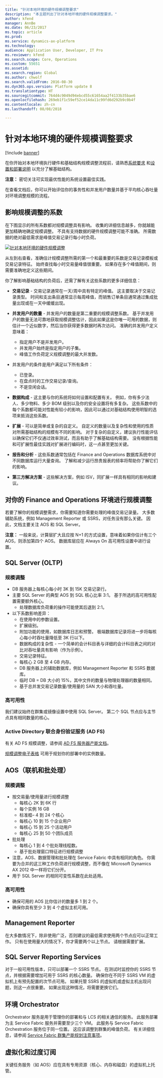 ```yaml
---
title: "针对本地环境的硬件规模调整要求"
description: "本主题列出了针对本地环境的硬件规模调整要求。"
author: kfend
manager: AnnBe
ms.date: 06/23/2017
ms.topic: article
ms.prod: 
ms.service: dynamics-ax-platform
ms.technology: 
audience: Application User, Developer, IT Pro
ms.reviewer: kfend
ms.search.scope: Core, Operations
ms.custom: 55651
ms.assetid: 
ms.search.region: Global
ms.author: chwolf
ms.search.validFrom: 2016-08-30
ms.dyn365.ops.version: Platform update 8
ms.translationtype: HT
ms.sourcegitcommit: 764d4c9049d94ebcd55c61654aa2f4133b35bae6
ms.openlocfilehash: 269eb1f1c59ef52ce14da11c99fd6d292b9c0b4f
ms.contentlocale: zh-cn
ms.lasthandoff: 08/08/2018

---
```


# <a name="hardware-sizing-requirements-for-on-premises-environments"></a>针对本地环境的硬件规模调整要求

[!include [banner](../includes/banner.md)]

在你开始对本地环境执行硬件和基础结构规模调整流程前，请熟悉[系统要求](system-requirements.md) 和[设置和部署说明](../../dev-itpro/deployment/setup-deploy-on-premises-environments.md) 以充分了解基础结构。 

  **注意：** 密切关注可实现最优性能的系统设置最佳实践。 

在查看文档后，你可以开始评估你的事务性和并发用户数量并基于平均核心吞吐量对环境调整规模的流程。

## <a name="factors-that-affect-sizing"></a>影响规模调整的系数
在下图显示的所有系数都对规模调整具有影响。 收集的详细信息越多，你就越能更加精确地确定规模调整。 不具有支持数据的硬件规模调整可能不准确。 所需数据的绝对最低需求是峰值交易记录行每小时负荷。 

[![针对本地环境的硬件规模调整](./media/lbd-sizing-01.png)](./media/lbd-sizing-01.png)

从左到右查看，准确估计规模调整所需的第一个和最重要的系数是交易记录模板或交易记录特征。 始终查找每小时交易量峰值很重要。 如果存在多个峰值期间，则需要准确地定义这些期间。 

你了解影响基础结构的负荷后，还需了解有关这些系数的更多详细信息： 

- **交易记录** - 交易记录通常在一天/周中具有特定的峰值。 这主要取决于交易记录类型。 时间和支出条目通常显示每周峰值，而销售订单条目通常通过集成批量出现或在一天中缓缓出现。 

- **并发用户的数量** - 并发用户的数量是第二重要的规模调整系数。 基于并发用户的数量无法可靠地获取规模调整估计，因此如果这是你唯一可用的数据，则估计一个近似数字，然后当你获得更多数据时再次访问。 准确的并发用户定义意味着： 
  - 指定用户不是并发用户。
  - 并发用户始终是指定用户的子集。 
  - 峰值工作负荷定义规模调整的最大并发数。
 
- 并发用户的条件是用户满足以下所有条件： 
  - 已登录。 
  - 在盘点时的工作交易记录/查询。 
  - 不是空闲会话。 
 
- **数据构成** - 这主要与你的系统将如何设置和配置有关。 例如，你有多少法人、多少物料、多少 BOM 级别以及你的安全设置将有多复杂。 这些系数中的每个系数都可能对性能有较小的影响，因此可以通过对基础结构使用明智的选项来抵消这些系数。 

- **扩展** - 可以是简单或复杂的自定义。 自定义的数量以及复杂性和使用的性质对所需基础结构的规模有不同的影响。 对于复杂的自定义，建议执行性能评估以确保它们不仅通过效率测试，而且有助于了解基础结构需要。 没有根据性能和可扩展性最佳实践对扩展进行编码时，这一点甚至更加关键。 

- **报告和分析** - 这些系数通常包括在 Finance and Operations 数据库系统中对不同数据库运行大量查询。 了解和减少运行昂贵报表的频率将帮助你了解它们的影响。 

- **第三方解决方案** - 这些解决方案，例如 ISV，同扩展一样具有相同的影响和建议。 

## <a name="sizing-your-finance-and-operations-environment"></a>对你的 Finance and Operations 环境进行规模调整
若要了解你的规模调整需求，你需要知道你需要处理的峰值交易记录量。 大多数辅助系统，例如 Management Reporter 或 SSRS，对任务没有那么关键。 因此，文档主要关注 AOS 和 SQL Server。 

**注意：** 一般来说，计算层扩大且应按 N+1 的方式设置，意味着如果你估计有三个 AOS，则添加第四个 AOS。 数据库层应在 Always On 高可用性设置中进行设置。 


## <a name="sql-server-oltp"></a>SQL Server (OLTP)

### <a name="sizing"></a>规模调整

- DB 服务器上每核心每小时 3K 到 15K 交易记录行。
- 主要 SQL Server 的典型 AOS 到 SQL 核心比率 3:1。 基于所选的高可用性配置需要额外核心。 
  - 处理数据库负荷重的操作可能使其后退到 2:1。 
- 以下系数影响差异： 
  - 在使用中的参数设置。 
  - 扩展级别。 
  - 附加功能的使用，如数据库日志和预警。 极端数据库记录将进一步将每核心每小时吞吐量降低至 3K 行以下。 
  - 数据构成的复杂性 - 一个简单的会计科目表与详细的会计科目表之间的对比对吞吐量具有影响（作为示例）。 
  - 交易记录特征。
  - 每核心 2 GB 至 4 GB 内存。 
  - DB 服务器上的辅助数据库，例如 Management Reporter 和 SSRS 数据库。
  - 临时 DB = DB 大小的 15%，其中文件的数量与物理处理器的数量相同。 
  - 基于总并发交易记录数量/使用量的 SAN 大小和吞吐量。 

### <a name="high-availability"></a>高可用性 
我们建议始终在群集或镜像设置中使用 SQL Server。 第二个 SQL 节点应与主节点具有相同数量的核心。 

### <a name="active-directory-federation-services-ad-fs"></a>Active Directory 联合身份验证服务 (AD FS)
有关 AD FS 规模调整，请参阅 [AD FS 服务器产能文档](/windows-server/identity/ad-fs/design/planning-for-ad-fs-server-capacity)。

[规模调整电子表格](http://adfsdocs.blob.core.windows.net/adfs/ADFSCapacity2016.xlsx) 可用于规划你的部署中的实例数量。

<a name="aos-online-and-batch"></a>AOS（联机和批处理）
----------------------

### <a name="sizing"></a>规模调整

- 按交易量/使用量进行规模调整
  - 每核心 2K 到 6K 行
  - 每个实例 16 GB
  - 标准框– 4 到 24 个核心
  - 每核心 10 到 15 个企业用户
  - 每核心 15 到 25 个活动用户
  - 每核心 25 到 50 个团队成员
- 批处理
   - 每核心 1 到 4 个批处理线程数。
   - 基于批处理窗口特征进行规模调整
- 注意，AOS、数据管理和批处理在 Service Fabric 中具有相同的角色。 你需要为合并的这三种工作负荷进行规模调整，而不像在 Microsoft Dynamics AX 2012 中一样将它们分开。
- 用于 SQL Server 的相同可变性系数在此处适用。

### <a name="high-availability"></a>高可用性
- 确保可用的 AOS 比你估计的数量多 1 到 2 个。
- 确保你具有至少 3 到 4 个虚拟主机可用。

## <a name="management-reporter"></a>Management Reporter
在大多数情况下，除非使用广泛，否则建议的最低需求使用两个节点应可以正常工作。 只有在使用量大的情况下，你才需要两个以上节点。 请根据需要扩展。

## <a name="sql-server-reporting-services"></a>SQL Server Reporting Services
对于一般可用性版本，只可以部署一个 SSRS 节点。 在测试时监控你的 SSRS 节点，并根据需要增加可用于 SSRS 的核心数量。 确保你在不同于 SSRS VM 的虚拟机上有预先配置的次节点可用。 如果托管 SSRS 的虚拟机或虚拟主机出现问题，则这一点很重要。 如果出现这种情况，将需要更换它们。 

## <a name="environment-orchestrator"></a>环境 Orchestrator
Orchestrator 服务是用于管理你的部署和与 LCS 的相关通信的服务。 此服务部署为主 Service Fabric 服务并需要至少三个 VM。 此服务与 Service Fabric Orchestration 服务位于同一位置。 这应该调整到群集的峰值负荷。 有关详细信息，请参阅 [Service Fabric 群集产能规划注意事项](/azure/service-fabric/service-fabric-cluster-capacity)。  


## <a name="virtualization-and-oversubscription"></a>虚拟化和过度订阅
关键任务服务（如 AOS）应在具有专用资源（核心、内存和磁盘）的虚拟机上托管。   


